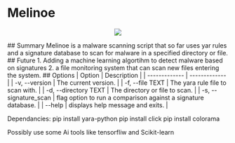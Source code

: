 # Melinoe
<p align="center">
    <img src=![new](https://github.com/user-attachments/assets/12f63fdb-bfee-404a-afe1-f86ad76d1e91" />
</p>
## Summary
Melinoe is a malware scanning script that so far uses yar rules and a signature database to scan for malware in a specified directory or file.
## Future
1. Adding a machine learning algortihm to detect malware based on signatures  
2. a file monitoring system that can scan new files entering the system.
## Options
| Option  | Description |
| ------------- | ------------- |
| -v, --version | The current version. |
| -f, --file TEXT | The yara rule file to scan with. |
| -d, --directory TEXT |  The directory or file to scan. |
| -s, --signature_scan | flag option to run a comparison against a signature database. |
| --help | displays help message and exits. |

Dependancies:
pip install yara-python
pip install click
pip install colorama



Possibly use some Ai tools like tensorfliw and Scikit-learn
